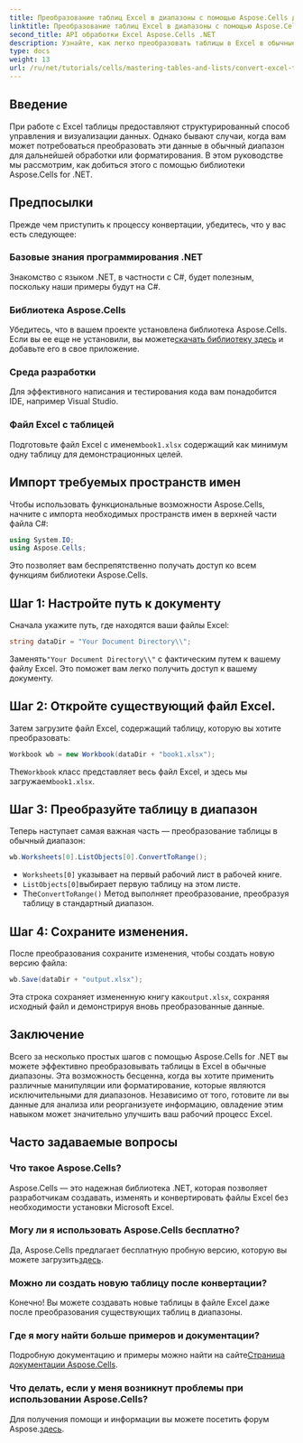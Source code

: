 ```yaml
---
title: Преобразование таблиц Excel в диапазоны с помощью Aspose.Cells для .NET
linktitle: Преобразование таблиц Excel в диапазоны с помощью Aspose.Cells для .NET
second_title: API обработки Excel Aspose.Cells .NET
description: Узнайте, как легко преобразовать таблицы в Excel в обычные диапазоны с помощью мощной библиотеки Aspose.Cells для .NET. Это пошаговое руководство охватывает все, от настройки среды до выполнения преобразования.
type: docs
weight: 13
url: /ru/net/tutorials/cells/mastering-tables-and-lists/convert-excel-tables-to-range/
---
```

## Введение

При работе с Excel таблицы предоставляют структурированный способ управления и визуализации данных. Однако бывают случаи, когда вам может потребоваться преобразовать эти данные в обычный диапазон для дальнейшей обработки или форматирования. В этом руководстве мы рассмотрим, как добиться этого с помощью библиотеки Aspose.Cells for .NET.

## Предпосылки
Прежде чем приступить к процессу конвертации, убедитесь, что у вас есть следующее:

### Базовые знания программирования .NET
Знакомство с языком .NET, в частности с C#, будет полезным, поскольку наши примеры будут на C#.

### Библиотека Aspose.Cells
 Убедитесь, что в вашем проекте установлена библиотека Aspose.Cells. Если вы ее еще не установили, вы можете[скачать библиотеку здесь](https://releases.aspose.com/cells/net/) и добавьте его в свое приложение.

### Среда разработки
Для эффективного написания и тестирования кода вам понадобится IDE, например Visual Studio.

### Файл Excel с таблицей
 Подготовьте файл Excel с именем`book1.xlsx` содержащий как минимум одну таблицу для демонстрационных целей.

## Импорт требуемых пространств имен
Чтобы использовать функциональные возможности Aspose.Cells, начните с импорта необходимых пространств имен в верхней части файла C#:

```csharp
using System.IO;
using Aspose.Cells;
```

Это позволяет вам беспрепятственно получать доступ ко всем функциям библиотеки Aspose.Cells.

## Шаг 1: Настройте путь к документу
Сначала укажите путь, где находятся ваши файлы Excel:

```csharp
string dataDir = "Your Document Directory\\";
```
 Заменять`"Your Document Directory\\"` с фактическим путем к вашему файлу Excel. Это поможет вам легко получить доступ к вашему документу.

## Шаг 2: Откройте существующий файл Excel.
Затем загрузите файл Excel, содержащий таблицу, которую вы хотите преобразовать:

```csharp
Workbook wb = new Workbook(dataDir + "book1.xlsx");
```
 The`Workbook` класс представляет весь файл Excel, и здесь мы загружаем`book1.xlsx`.

## Шаг 3: Преобразуйте таблицу в диапазон
Теперь наступает самая важная часть — преобразование таблицы в обычный диапазон:

```csharp
wb.Worksheets[0].ListObjects[0].ConvertToRange();
```

- `Worksheets[0]` указывает на первый рабочий лист в рабочей книге.
- `ListObjects[0]`выбирает первую таблицу на этом листе.
-  The`ConvertToRange()` Метод выполняет преобразование, преобразуя таблицу в стандартный диапазон.

## Шаг 4: Сохраните изменения.
После преобразования сохраните изменения, чтобы создать новую версию файла:

```csharp
wb.Save(dataDir + "output.xlsx");
```
 Эта строка сохраняет измененную книгу как`output.xlsx`, сохраняя исходный файл и демонстрируя вновь преобразованные данные.

## Заключение
Всего за несколько простых шагов с помощью Aspose.Cells for .NET вы можете эффективно преобразовывать таблицы в Excel в обычные диапазоны. Эта возможность бесценна, когда вы хотите применить различные манипуляции или форматирование, которые являются исключительными для диапазонов. Независимо от того, готовите ли вы данные для анализа или реорганизуете информацию, овладение этим навыком может значительно улучшить ваш рабочий процесс Excel.

## Часто задаваемые вопросы

### Что такое Aspose.Cells?
Aspose.Cells — это надежная библиотека .NET, которая позволяет разработчикам создавать, изменять и конвертировать файлы Excel без необходимости установки Microsoft Excel.

### Могу ли я использовать Aspose.Cells бесплатно?
Да, Aspose.Cells предлагает бесплатную пробную версию, которую вы можете загрузить[здесь](https://releases.aspose.com/cells/net/).

### Можно ли создать новую таблицу после конвертации?
Конечно! Вы можете создавать новые таблицы в файле Excel даже после преобразования существующих таблиц в диапазоны.

### Где я могу найти больше примеров и документации?
 Подробную документацию и примеры можно найти на сайте[Страница документации Aspose.Cells](https://reference.aspose.com/cells/net/).

### Что делать, если у меня возникнут проблемы при использовании Aspose.Cells?
 Для получения помощи и информации вы можете посетить форум Aspose.[здесь](https://forum.aspose.com/c/cells/9).

